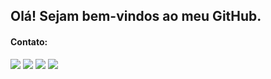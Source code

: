 ## Olá! Sejam bem-vindos ao meu GitHub.

#### Contato:

 <a href="https://www.instagram.com/yuri.gabriel25/" target="_blank"><img src="https://i.ibb.co/FY4FPv5/instagram-50px.png" target="_blank"></a> 
 <a href="https://twitter.com/yuri_gabriel25" target="_blank"><img src="https://i.ibb.co/Fn44mmw/twitter-50px.png" target="_blank"></a>
 <a href="https://www.linkedin.com/in/yuri-gabriel-8a99a8232/" target="_blank"><img src="https://i.ibb.co/tZWxCCv/linkedin-50px.png" target="_blank"></a> 
 <a href="mailto:yurigabriel1995@outlook.com" target="_blank"><img src="https://i.ibb.co/L0p2y4z/email-50px.png" target="_blank"></a>
